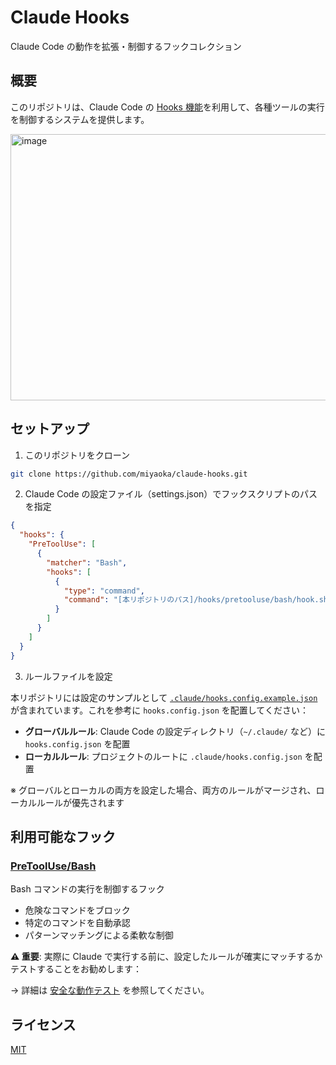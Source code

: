 # Claude Hooks

Claude Code の動作を拡張・制御するフックコレクション

## 概要

このリポジトリは、Claude Code の [Hooks 機能](https://docs.anthropic.com/en/docs/claude-code/hooks)を利用して、各種ツールの実行を制御するシステムを提供します。

<img width="929" height="426" alt="image" src="https://github.com/user-attachments/assets/e4e07a05-0d40-4c20-8c8e-d5f266253e65" />


## セットアップ

1. このリポジトリをクローン

```bash
git clone https://github.com/miyaoka/claude-hooks.git
```

2. Claude Code の設定ファイル（settings.json）でフックスクリプトのパスを指定

```json
{
  "hooks": {
    "PreToolUse": [
      {
        "matcher": "Bash",
        "hooks": [
          {
            "type": "command",
            "command": "[本リポジトリのパス]/hooks/pretooluse/bash/hook.sh" // ← 実際のパスを指定
          }
        ]
      }
    ]
  }
}
```

3. ルールファイルを設定

本リポジトリには設定のサンプルとして [`.claude/hooks.config.example.json`](.claude/hooks.config.example.json) が含まれています。これを参考に `hooks.config.json` を配置してください：

- **グローバルルール**: Claude Code の設定ディレクトリ（`~/.claude/` など）に `hooks.config.json` を配置
- **ローカルルール**: プロジェクトのルートに `.claude/hooks.config.json` を配置

※ グローバルとローカルの両方を設定した場合、両方のルールがマージされ、ローカルルールが優先されます

## 利用可能なフック

### [PreToolUse/Bash](hooks/pretooluse/bash/docs/user-guide.md)

Bash コマンドの実行を制御するフック

- 危険なコマンドをブロック
- 特定のコマンドを自動承認
- パターンマッチングによる柔軟な制御

**⚠️ 重要**: 実際に Claude で実行する前に、設定したルールが確実にマッチするかテストすることをお勧めします：

→ 詳細は [安全な動作テスト](hooks/pretooluse/bash/docs/user-guide.md#安全な動作テスト) を参照してください。

## ライセンス

[MIT](LICENSE)
